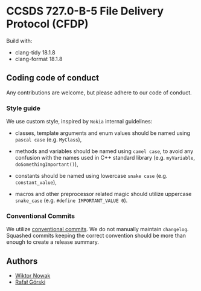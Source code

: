 # CCSDS 727.0-B-5 File Delivery Protocol (CFDP)

Build with:

- clang-tidy 18.1.8
- clang-format 18.1.8

## Coding code of conduct

Any contributions are welcome, but please adhere to our code of conduct.

### Style guide

We use custom style, inspired by `Nokia` internal guidelines:

- classes, template arguments and enum values should be named using `pascal case` (e.g. `MyClass`),

- methods and variables should be named using `camel case`, to avoid any confusion with the names used in C++ standard library (e.g. `myVariable`, `doSomethingImportant()`),

- constants should be named using lowercase `snake case` (e.g. `constant_value`),

- macros and other preprocessor related magic should utilize uppercase `snake_case` (e.g. `#define IMPORTANT_VALUE 0`).

### Conventional Commits

We utilize [conventional commits](https://gist.github.com/qoomon/5dfcdf8eec66a051ecd85625518cfd13). We do not manually maintain `changelog`. Squashed commits keeping the correct convention should be more than enough to create a release summary.

## Authors

- [Wiktor Nowak](@uncommon-nickname)
- [Rafał Górski](@Qlas)
